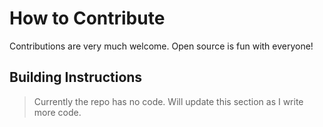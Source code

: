 # How to Contribute

Contributions are very much welcome. Open source is fun with everyone!

## Building Instructions

> Currently the repo has no code. Will update this section as I write more code.

